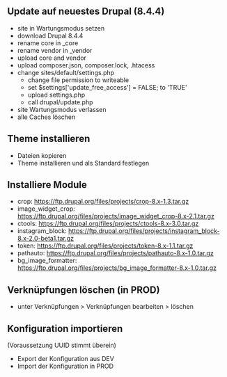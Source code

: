 ## Update auf neuestes Drupal (8.4.4)
 * site in Wartungsmodus setzen
 * download Drupal 8.4.4
 * rename core in _core
 * rename vendor in _vendor
 * upload core and vendor
 * upload composer.json, composer.lock, .htacess
 * change sites/default/settings.php
   * change file permission to writeable
   * set $settings['update_free_access'] = FALSE; to 'TRUE'
   * upload settings.php
   * call drupal/update.php
 * site Wartungsmodus verlassen
 * alle Caches löschen

## Theme installieren
 * Dateien kopieren
 * Theme installieren und als Standard festlegen

## Installiere Module
 * crop: https://ftp.drupal.org/files/projects/crop-8.x-1.3.tar.gz
 * image_widget_crop: https://ftp.drupal.org/files/projects/image_widget_crop-8.x-2.1.tar.gz
 * ctools: https://ftp.drupal.org/files/projects/ctools-8.x-3.0.tar.gz
 * instagram_block: https://ftp.drupal.org/files/projects/instagram_block-8.x-2.0-beta1.tar.gz
 * token: https://ftp.drupal.org/files/projects/token-8.x-1.1.tar.gz
 * pathauto: https://ftp.drupal.org/files/projects/pathauto-8.x-1.0.tar.gz
 * bg_image_formatter: https://ftp.drupal.org/files/projects/bg_image_formatter-8.x-1.0.tar.gz

## Verknüpfungen löschen (in PROD)
 * unter Verknüpfungen > Verknüpfungen bearbeiten > löschen

## Konfiguration importieren
(Voraussetzung UUID stimmt überein)

 * Export der Konfiguration aus DEV
 * Import der Konfiguration in PROD